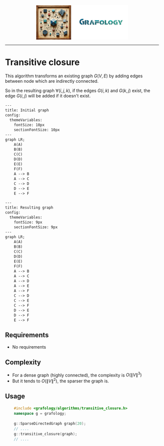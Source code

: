 <div align="center">
    <img 
        src="../imgs/logo.png" 
        alt="Répétiteur logo"
        height="113px"
        width="300px"
        />
</div>
<hr/>

# Transitive closure
This algorithm transforms an existing graph $G(V,E)$ by adding edges between node which are indirectly connected.

So in the resulting graph $\forall (i,j,k)$, if the edges $G(i,k)$ and $G(k,j)$ exist, the edge $G(i,j)$ will be added if it doesn't exist.

```mermaid
---
title: Initial graph
config:
  themeVariables:
    fontSize: 10px
    sectionFontSize: 10px
---
graph LR;
    A(A)
    B(B)
    C(C)
    D(D)
    E(E)
    F(F)
    A --> B
    A --> C
    C --> D
    D --> E
    E --> F
```

```mermaid
---
title: Resulting graph
config:
  themeVariables:
    fontSize: 9px
    sectionFontSize: 9px
---
graph LR;
    A(A)
    B(B)
    C(C)
    D(D)
    E(E)
    F(F)
    A --> B
    A --> C
    A --> D
    A --> E
    A --> F
    C --> D
    C --> E
    C --> F
    D --> E
    D --> F
    E --> F
```


## Requirements
- No requirements

## Complexity
- For a dense graph (highly connected), the complexity is $O(\lVert V \rVert^3)$
- But it tends to $O(\lVert V \rVert^2)$, the sparser the graph is.

## Usage
```C++
    #include <grafology/algorithms/transitive_closure.h>
    namespace g = grafology;

    g::SparseDirectedGraph graph(20);
    // ....
    g::transitive_closure(graph);
    // ....

```
